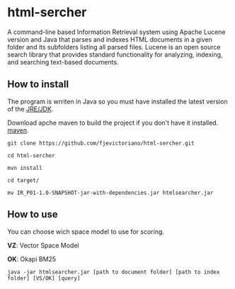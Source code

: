 # html-sercher
A command-line based Information Retrieval system using Apache Lucene version and Java that parses and indexes HTML documents in a given folder and its
subfolders listing all parsed files. Lucene is an open source search library that provides standard functionality for analyzing, indexing, and searching text-based documents.


## How to install

The program is wrriten in Java so you must have installed the latest version of the [JRE/JDK](http://www.oracle.com/technetwork/java/javase/downloads/jdk8-downloads-2133151.html).

Download apche maven to build the project if you don't have it installed. [maven](http://www-eu.apache.org/dist/maven/maven-3/3.5.2/binaries/apache-maven-3.5.2-bin.zip). 

```
git clone https://github.com/fjevictoriano/html-sercher.git

cd html-sercher

mvn install

cd target/

mv IR_P01-1.0-SNAPSHOT-jar-with-dependencies.jar htmlsearcher.jar

```

## How to use

You can choose wich space model to use for scoring. 

**VZ**: Vector Space Model

**OK**: Okapi BM25

```
java -jar htmlsearcher.jar [path to document folder] [path to index folder] [VS/OK] [query] 
```



